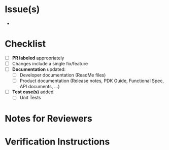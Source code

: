 <!--  Title should use the format: "ISSUE-123: Summary of change"   -->
<!--     Branch names for Stories: "feature/ISSUE-123/featureName"  -->
<!--        Branch names for Bugs: "fix/ISSUE-123/bugFixName"       -->
# Issue(s)

- 

# Checklist
<!--  Replace the ' ' with an 'x' for each that applies:  -->
- [ ] **PR labeled** appropriately
- [ ] Changes include a single fix/feature
- [ ] **Documentation** updated:
  - [ ] Developer documentation (ReadMe files)
  - [ ] Product documentation (Release notes, PDK Guide, Functional Spec, API documents, ...)
- [ ] **Test case(s)** added
  - [ ] Unit Tests

# Notes for Reviewers
<!--  Information to assist code reviewers:                    -->
<!--    Dependencies or co-reqs (other branches, other repos)  -->
<!--    Limitations and/or breakage.                           -->

# Verification Instructions
<!-- Instructions for checking or testing this change. -->